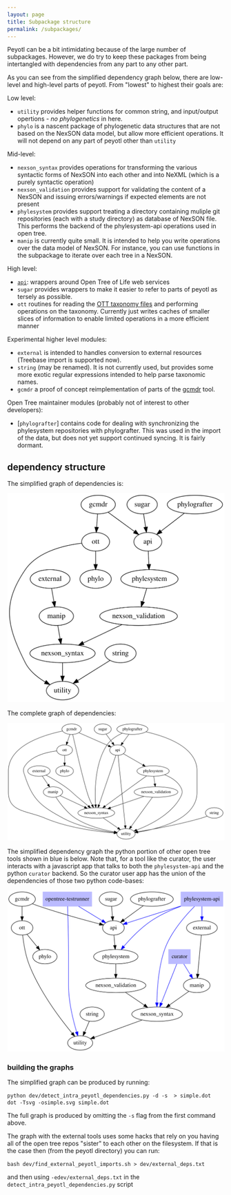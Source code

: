 ```yaml
---
layout: page
title: Subpackage structure
permalink: /subpackages/
---
```

Peyotl can be a bit intimidating because of the large number of subpackages.
However, we do try to keep these packages from being intertangled with
dependencies from any part to any other part.

As you can see from the simplified dependency graph below, there are low-level and high-level
parts of peyotl. From "lowest" to highest their goals are:

Low level:

   * `utility` provides helper functions for common string, and input/output opertions - *no phylogenetics* in here.
   * `phylo` is a nascent package of phylogenetic data structures that are not based on the NexSON data model, but 
        allow more efficient operations. It will not depend on any part of peyotl other than `utility`

Mid-level:

   * `nexson_syntax` provides operations for transforming the various syntactic forms of NexSON
        into each other and into NeXML (which is a purely syntactic operation)
   * `nexson_validation` provides support for validating the content of a NexSON and issuing errors/warnings
        if expected elements are not present
   * `phylesystem` provides support treating a directory containing muliple git repositories (each with a study 
        directory) as database of NexSON file. This performs the backend of the phylesystem-api 
        operations used in open tree.
   * `manip` is currently quite small. It is intended to help you write operations over the data model of
        NexSON. For instance, you can use functions in the subpackage to iterate over each tree in a NexSON.

High level:

   * [`api`](../api-wrappers): wrappers around Open Tree of Life web services
   * `sugar` provides wrappers to make it easier to refer to parts of peyotl as tersely as possible.
   * `ott` routines for reading the
        [OTT taxonomy files](https://github.com/OpenTreeOfLife/reference-taxonomy/wiki/Interim-taxonomy-file-format)
        and performing operations on the taxonomy. Currently just writes caches of smaller slices
        of information to enable limited operations in a more efficient manner


Experimental higher level modules:

   * `external` is intended to handles conversion to external resources (Treebase import is supported now).
   * `string` (may be renamed). It is not currently used, but provides some more
        exotic regular expressions intended to help parse taxonomic names. 
   * `gcmdr` a proof of concept reimplementation of parts of the 
        [gcmdr](https://github.com/OpenTreeOfLife/gcmdr) tool.

Open Tree maintainer modules (probably not of interest to other developers):

   * [`phylografter`] contains code for dealing with synchronizing the phylesystem repositories with 
        phylografter. This was used in the import of the data, but does not yet support continued syncing.
        It is fairly dormant.

## dependency structure
The simplified graph of dependencies is:

![dependency graph of subpackages](../images/dependencies.svg)

The complete graph of dependencies:

![dependency graph of subpackages](../images/full-dependencies.svg)

The simplified dependency graph the python portion of other
open tree tools shown in blue is below. Note that, for a tool like the curator, the 
user interacts with a javascript app that talks to both the `phylesystem-api` and the python
`curator` backend. So the curator user app has the union of the dependencies of those
two python code-bases:

![dependency graph of subpackages](../images/ext-dependencies.svg)

### building the graphs
The simplified graph can be produced by running:

    python dev/detect_intra_peyotl_dependencies.py -d -s  > simple.dot
    dot -Tsvg -osimple.svg simple.dot

The full graph is produced by omitting the `-s` flag from the first command above.

The graph with the external tools uses some hacks that rely on you having all
of the open tree repos "sister" to each other on the filesystem. If that is the case
then (from the peyotl directory) you can run:

    bash dev/find_external_peyotl_imports.sh > dev/external_deps.txt

and then using `-edev/external_deps.txt` in the `detect_intra_peyotl_dependencies.py` script


